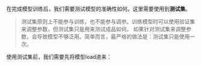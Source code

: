 在完成模型训练后，我们需要测试模型的准确性如何。这里需要使用到**测试集**。

> 测试集原则上不能参与训练，也不能参与调参。训练模型时可以使用验证集来调整参数，但测试集只是用来测试成品如何。
> 如果针对测试集来调整参数，会导致模型不够泛用。简单而言，最严格的做法是：测试集只能使用一次。

使用测试集前，我们需要先将模型load进来：
```python

```